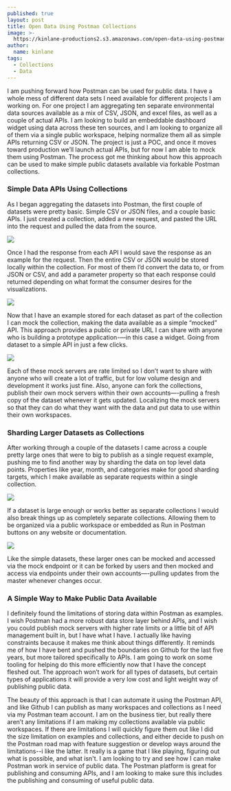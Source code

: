 ```yaml
---
published: true
layout: post
title: Open Data Using Postman Collections
image: >-
  https://kinlane-productions2.s3.amazonaws.com/open-data-using-postman-collections/environmental-dashboard-workspace.png
author:
  name: kinlane
tags:
  - Collections
  - Data
---
```

I am pushing forward how Postman can be used for public data. I have a whole mess of different data sets I need available for different projects I am working on. For one project I am aggregating ten separate environmental data sources available as a mix of CSV, JSON, and excel files, as well as a couple of actual APIs. I am looking to build an embeddable dashboard widget using data across these ten sources, and I am looking to organize all of them via a single public workspace, helping normalize them all as simple APIs returning CSV or JSON. The project is just a POC, and once it moves toward production we’ll launch actual APIs, but for now I am able to mock them using Postman. The process got me thinking about how this approach can be used to make simple public datasets available via forkable Postman collections.

### Simple Data APIs Using Collections

As I began aggregating the datasets into Postman, the first couple of datasets were pretty basic. Simple CSV or JSON files, and a couple basic APIs. I just created a collection, added a new request, and pasted the URL into the request and pulled the data from the source.

[![](https://kinlane-productions2.s3.amazonaws.com/open-data-using-postman-collections/simple-dataset-response.png)](https://www.postman.com/api-evangelist/workspace/environmental-dashboard/overview)

Once I had the response from each API I would save the response as an example for the request. Then the entire CSV or JSON would be stored locally within the collection. For most of them I’d convert the data to, or from JSON or CSV, and add a parameter property so that each response could returned depending on what format the consumer desires for the visualizations.

[![](https://kinlane-productions2.s3.amazonaws.com/open-data-using-postman-collections/simple-dataset-example.png)](https://www.postman.com/api-evangelist/workspace/environmental-dashboard/overview)

Now that I have an example stored for each dataset as part of the collection I can mock the collection, making the data available as a simple “mocked” API. This approach provides a public or private URL I can share with anyone who is building a prototype application-—in this case a widget. Going from dataset to a simple API in just a few clicks.

[![](https://kinlane-productions2.s3.amazonaws.com/open-data-using-postman-collections/simple-dataset-mock.png)](https://www.postman.com/api-evangelist/workspace/environmental-dashboard/overview)

Each of these mock servers are rate limited so I don’t want to share with anyone who will create a lot of traffic, but for low volume design and development it works just fine. Also, anyone can fork the collections, publish their own mock servers within their own accounts—-pulling a fresh copy of the dataset whenever it gets updated. Localizing the mock servers so that they can do what they want with the data and put data to use within their own workspaces.

### Sharding Larger Datasets as Collections

After working through a couple of the datasets I came across a couple pretty large ones that were to big to publish as a single request example, pushing me to find another way by sharding the data on top level data points. Properties like year, month, and categories make for good sharding targets, which I make available as separate requests within a single collection.

[![](https://kinlane-productions2.s3.amazonaws.com/open-data-using-postman-collections/large-dataset-collection.png)](https://www.postman.com/api-evangelist/workspace/environmental-dashboard/overview)

If a dataset is large enough or works better as separate collections I would also break things up as completely separate collections. Allowing them to be organized via a public workspace or embedded as Run in Postman buttons on any website or documentation.

[![](https://kinlane-productions2.s3.amazonaws.com/open-data-using-postman-collections/large-dataset-collections.png)](https://www.postman.com/api-evangelist/workspace/environmental-dashboard/overview)

Like the simple datasets, these larger ones can be mocked and accessed via the mock endpoint or it can be forked by users and then mocked and access via endpoints under their own accounts—-pulling updates from the master whenever changes occur.

### A Simple Way to Make Public Data Available

I definitely found the limitations of storing data within Postman as examples. I wish Postman had a more robust data store layer behind APIs, and I wish you could publish mock servers with higher rate limits or a little bit of API management built in, but I have what I have. I actually like having constraints because it makes me think about things differently. It reminds me of how I have bent and pushed the boundaries on Github for the last five years, but more tailored specifically to APIs. I am going to work on some tooling for helping do this more efficiently now that I have the concept fleshed out. The approach won’t work for all types of datasets, but certain types of applications it will provide a very low cost and light weight way of publishing public data.

The beauty of this approach is that I can automate it using the Postman API, and like Github I can publish as many workspaces and collections as I need via my Postman team account. I am on the business tier, but really there aren’t any limitations if I am making my collections available via public workspaces. If there are limitations I will quickly figure them out like I did the size limitation on examples and collections, and either decide to push on the Postman road map with feature suggestion or develop ways around the limitations--i like the latter. It really is a game that I like playing, figuring out what is possible, and what isn't. I am looking to try and see how I can make Postman work in service of public data. The Postman platform is great for publishing and consuming APIs, and I am looking to make sure this includes the publishing and consuming of useful public data.